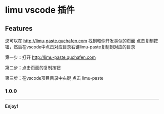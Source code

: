 # limu vscode 插件


## Features

您可以在 http://limu-paste.quchafen.com 找到和你开发类似的页面 点击复制按钮，然后在vscode中点击对应目录右键limu-paste复制到对应的目录

第一步：打开 http://limu-paste.quchafen.com 

第二步：点击页面的复制按钮

第三步：在vscode项目目录中右键 点击 limu-paste


### 1.0.0



---



**Enjoy!**

